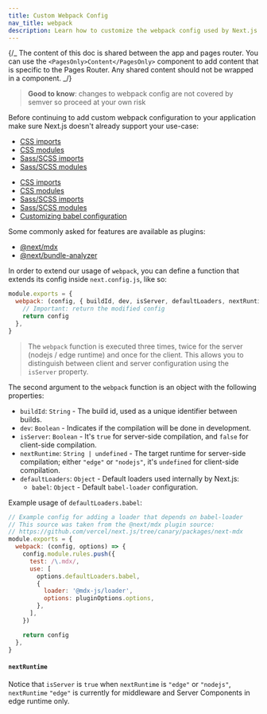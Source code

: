 ```yaml
---
title: Custom Webpack Config
nav_title: webpack
description: Learn how to customize the webpack config used by Next.js
---
```


{/_ The content of this doc is shared between the app and pages router. You can use the `<PagesOnly>Content</PagesOnly>` component to add content that is specific to the Pages Router. Any shared content should not be wrapped in a component. _/}

> **Good to know**: changes to webpack config are not covered by semver so proceed at your own risk

Before continuing to add custom webpack configuration to your application make sure Next.js doesn't already support your use-case:

<AppOnly>

- [CSS imports](/docs/app/getting-started/css)
- [CSS modules](/docs/app/getting-started/css#css-modules)
- [Sass/SCSS imports](/docs/app/guides/sass)
- [Sass/SCSS modules](/docs/app/guides/sass)

</AppOnly>

<PagesOnly>

- [CSS imports](/docs/app/getting-started/css)
- [CSS modules](/docs/app/getting-started/css)
- [Sass/SCSS imports](/docs/pages/guides/sass)
- [Sass/SCSS modules](/docs/pages/guides/sass)
- [Customizing babel configuration](/docs/pages/guides/babel)

</PagesOnly>

Some commonly asked for features are available as plugins:

- [@next/mdx](https://github.com/vercel/next.js/tree/canary/packages/next-mdx)
- [@next/bundle-analyzer](https://github.com/vercel/next.js/tree/canary/packages/next-bundle-analyzer)

In order to extend our usage of `webpack`, you can define a function that extends its config inside `next.config.js`, like so:

```js filename="next.config.js"
module.exports = {
  webpack: (config, { buildId, dev, isServer, defaultLoaders, nextRuntime, webpack }) => {
    // Important: return the modified config
    return config
  },
}
```

> The `webpack` function is executed three times, twice for the server (nodejs / edge runtime) and once for the client. This allows you to distinguish between client and server configuration using the `isServer` property.

The second argument to the `webpack` function is an object with the following properties:

- `buildId`: `String` - The build id, used as a unique identifier between builds.
- `dev`: `Boolean` - Indicates if the compilation will be done in development.
- `isServer`: `Boolean` - It's `true` for server-side compilation, and `false` for client-side compilation.
- `nextRuntime`: `String | undefined` - The target runtime for server-side compilation; either `"edge"` or `"nodejs"`, it's `undefined` for client-side compilation.
- `defaultLoaders`: `Object` - Default loaders used internally by Next.js:
  - `babel`: `Object` - Default `babel-loader` configuration.

Example usage of `defaultLoaders.babel`:

```js
// Example config for adding a loader that depends on babel-loader
// This source was taken from the @next/mdx plugin source:
// https://github.com/vercel/next.js/tree/canary/packages/next-mdx
module.exports = {
  webpack: (config, options) => {
    config.module.rules.push({
      test: /\.mdx/,
      use: [
        options.defaultLoaders.babel,
        {
          loader: '@mdx-js/loader',
          options: pluginOptions.options,
        },
      ],
    })

    return config
  },
}
```

#### `nextRuntime`

Notice that `isServer` is `true` when `nextRuntime` is `"edge"` or `"nodejs"`, `nextRuntime` `"edge"` is currently for middleware and Server Components in edge runtime only.
